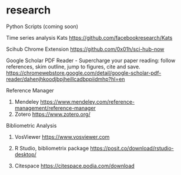 # research
Python Scripts (coming soon)

Time series analysis
Kats https://github.com/facebookresearch/Kats

Scihub Chrome Extension
https://github.com/0x01h/sci-hub-now

Google Scholar PDF Reader - Supercharge your paper reading: follow references, skim outline, jump to figures, cite and save.
https://chromewebstore.google.com/detail/google-scholar-pdf-reader/dahenjhkoodjbpjheillcadbppiidmhp?hl=en

Reference Manager
1. Mendeley https://www.mendeley.com/reference-management/reference-manager
2. Zotero https://www.zotero.org/

Bibliometric Analysis
1. VosViewer
https://www.vosviewer.com

2. R Studio, bibliometrix package
https://posit.co/download/rstudio-desktop/

3. Citespace
https://citespace.podia.com/download
